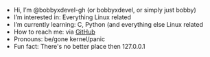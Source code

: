 - Hi, I’m @bobbyxdevel-gh (or bobbyxdevel, or simply just bobby)
- I’m interested in: Everything Linux related
- I’m currently learning: C, Python (and everything else Linux related 
- How to reach me: via [GitHub](https://github.com/bobbyxdevel-gh/)
- Pronouns: be/gone kernel/panic
- Fun fact: There's no better place then 127.0.0.1
